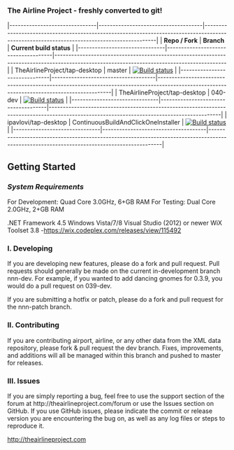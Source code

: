 <h3>The Airline Project - freshly converted to git!</h3>

|-------------------------------|-------------------------------------|-------------------------------------------------------------------------------------------------------------------------------------------|
| **Repo / Fork**               | **Branch**                          | **Current build status**                                                                                                                  |
|-------------------------------|-------------------------------------|-------------------------------------------------------------------------------------------------------------------------------------------|
| TheAirlineProject/tap-desktop | master                              | [![Build status](https://ci.appveyor.com/api/projects/status/vee7sdpon84qmc08)](https://ci.appveyor.com/project/ipavlovi/tap-desktop-444) |
|-------------------------------|-------------------------------------|-------------------------------------------------------------------------------------------------------------------------------------------|
| TheAirlineProject/tap-desktop | 040-dev                             | [![Build status](https://ci.appveyor.com/api/projects/status/8dbfj20boratauyj)](https://ci.appveyor.com/project/ipavlovi/tap-desktop-133) |
|-------------------------------|-------------------------------------|-------------------------------------------------------------------------------------------------------------------------------------------|
| ipavlovi/tap-desktop          | ContinuousBuildAndClickOneInstaller | [![Build status](https://ci.appveyor.com/api/projects/status/8dbfj20boratauyj)](https://ci.appveyor.com/project/ipavlovi/tap-desktop-133) |
|-------------------------------|-------------------------------------|-------------------------------------------------------------------------------------------------------------------------------------------|


<h2>Getting Started</h2>

<h3><i>System Requirements</i></h3>
For Development: Quad Core 3.0GHz, 6+GB RAM
For Testing: Dual Core 2.0GHz, 2+GB RAM

.NET Framework 4.5
Windows Vista/7/8
Visual Studio (2012) or newer
WiX Toolset 3.8
-https://wix.codeplex.com/releases/view/115492

<h3>I. Developing</h3>
If you are developing new features, please do a fork and pull request. Pull requests should generally be made on the current in-development branch nnn-dev.
For example, if you wanted to add dancing gnomes for 0.3.9, you would do a pull request on 039-dev.

If you are submitting a hotfix or patch, please do a fork and pull request for the nnn-patch branch. 

<h3>II. Contributing</h3>
If you are contributing airport, airline, or any other data from the XML data repository, please fork & pull request the dev branch. Fixes, improvements, and additions
will all be managed within this branch and pushed to master for releases. 

<h3>III. Issues</h3>
If you are simply reporting a bug, feel free to use the support section of the forum at http://theairlineproject.com/forum or use the Issues section on GitHub.
If you use GitHub issues, please indicate the commit or release version you are encountering the bug on, as well as any log files or steps to reproduce it.

http://theairlineproject.com
